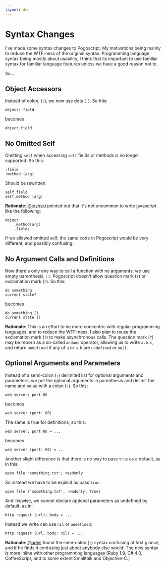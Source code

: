 ```yaml
---
layout: doc
---
```


# Syntax Changes

I've made some syntax changes to Pogoscript. My motivations being mainly to reduce the WTF-ness of the original syntax. Programming language syntax being mostly about usability, I think that its important to use familiar syntax for familiar language features unless we have a good reason not to.

So...

## Object Accessors

Instead of colon, (`:`), we now use dots (`.`). So this:

    object: field

becomes

    object.field

## No Omitted Self

Omitting `self` when accessing `self` fields or methods is no longer supported. So this:

    :field
    :method (arg)

Should be rewritten:

    self.field
    self.method (arg)

**Rationale**: [@joshski](https://github.com/joshski) pointed out that it's not uncommon to write javascript like the following:

    object
        .method(arg)
        .field;

If we allowed omitted self, the same code in Pogoscript would be very different, and possibly confusing.

## No Argument Calls and Definitions

Now there's only one way to call a function with no arguments: we use empty parenthesis, `()`. Pogoscript doesn't allow question mark (`?`) or exclamation mark (`!`). So this:

    do something!
    current state?

becomes

    do something ()
    current state ()

**Rationale**: This is an effort to be more concentric with regular programming languages, and to reduce the WTF-ness. I also plan to reuse the exclamation mark (`!`) to make asynchronous calls. The question mark (`?`) may be reborn as a so-called `andand` operator, allowing us to write `a.b.c`, and return `undefined` if any of `a` or `a.b` are `undefined` or `null`.

## Optional Arguments and Parameters

Instead of a semi-colon (`;`) delimited list for optional arguments and parameters, we put the optional arguments in parenthesis and delimit the name and value with a colon (`:`). So this:

    web server; port 80

becomes

    web server (port: 80)

The same is true for definitions, so this:

    web server; port 80 = ...

becomes

    web server (port: 80) = ...

Another slight difference is that there is no way to pass `true` as a default, as in this:

    open file 'something.txt'; readonly

So instead we have to be explicit as pass `true`:

    open file ('something.txt', readonly: true)

And likewise, we cannot declare optional parameters as undefined by default, as in:

    http request (url); body = ...

Instead we write can use `nil` or `undefined`:

    http request (url, body: nil) = ...

**Rationale**: [@adiel](https://github.com/adiel) found the semi-colon (`;`) syntax confusing at first glance, and if he finds it confusing just about anybody else would. The new syntax is more inline with other programming languages (Ruby 1.9, C# 4.0, CoffeeScript, and to some extent Smalltalk and Objective-C.)
